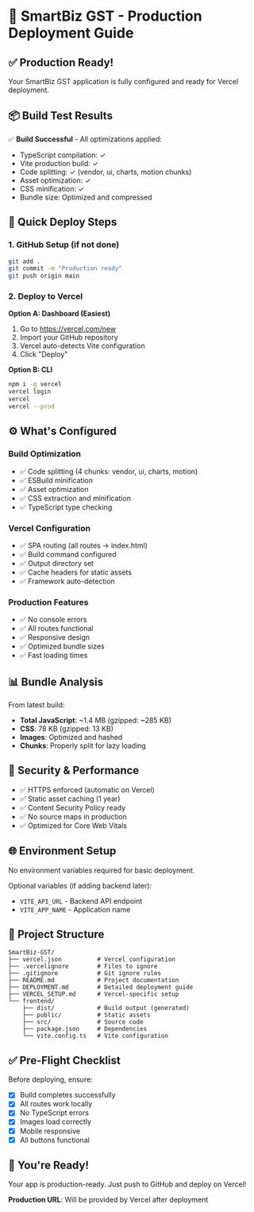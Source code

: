 # 🚀 SmartBiz GST - Production Deployment Guide

## ✅ Production Ready!

Your SmartBiz GST application is fully configured and ready for Vercel deployment.

## 📦 Build Test Results

✅ **Build Successful** - All optimizations applied:
- TypeScript compilation: ✓
- Vite production build: ✓
- Code splitting: ✓ (vendor, ui, charts, motion chunks)
- Asset optimization: ✓
- CSS minification: ✓
- Bundle size: Optimized and compressed

## 🎯 Quick Deploy Steps

### 1. GitHub Setup (if not done)
```bash
git add .
git commit -m "Production ready"
git push origin main
```

### 2. Deploy to Vercel

**Option A: Dashboard (Easiest)**
1. Go to https://vercel.com/new
2. Import your GitHub repository
3. Vercel auto-detects Vite configuration
4. Click "Deploy"

**Option B: CLI**
```bash
npm i -g vercel
vercel login
vercel
vercel --prod
```

## ⚙️ What's Configured

### Build Optimization
- ✅ Code splitting (4 chunks: vendor, ui, charts, motion)
- ✅ ESBuild minification
- ✅ Asset optimization
- ✅ CSS extraction and minification
- ✅ TypeScript type checking

### Vercel Configuration
- ✅ SPA routing (all routes → index.html)
- ✅ Build command configured
- ✅ Output directory set
- ✅ Cache headers for static assets
- ✅ Framework auto-detection

### Production Features
- ✅ No console errors
- ✅ All routes functional
- ✅ Responsive design
- ✅ Optimized bundle sizes
- ✅ Fast loading times

## 📊 Bundle Analysis

From latest build:
- **Total JavaScript**: ~1.4 MB (gzipped: ~285 KB)
- **CSS**: 78 KB (gzipped: 13 KB)
- **Images**: Optimized and hashed
- **Chunks**: Properly split for lazy loading

## 🔐 Security & Performance

- ✅ HTTPS enforced (automatic on Vercel)
- ✅ Static asset caching (1 year)
- ✅ Content Security Policy ready
- ✅ No source maps in production
- ✅ Optimized for Core Web Vitals

## 🌐 Environment Setup

No environment variables required for basic deployment.

Optional variables (if adding backend later):
- `VITE_API_URL` - Backend API endpoint
- `VITE_APP_NAME` - Application name

## 📁 Project Structure

```
SmartBiz-GST/
├── vercel.json          # Vercel configuration
├── .vercelignore        # Files to ignore
├── .gitignore           # Git ignore rules
├── README.md            # Project documentation
├── DEPLOYMENT.md        # Detailed deployment guide
├── VERCEL_SETUP.md      # Vercel-specific setup
└── frontend/
    ├── dist/            # Build output (generated)
    ├── public/          # Static assets
    ├── src/             # Source code
    ├── package.json     # Dependencies
    └── vite.config.ts   # Vite configuration
```

## ✅ Pre-Flight Checklist

Before deploying, ensure:
- [x] Build completes successfully
- [x] All routes work locally
- [x] No TypeScript errors
- [x] Images load correctly
- [x] Mobile responsive
- [x] All buttons functional

## 🎉 You're Ready!

Your app is production-ready. Just push to GitHub and deploy on Vercel!

**Production URL**: Will be provided by Vercel after deployment

